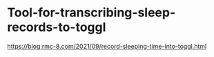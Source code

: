 # Tool-for-transcribing-sleep-records-to-toggl
<https://blog.rmc-8.com/2021/09/record-sleeping-time-into-toggl.html>